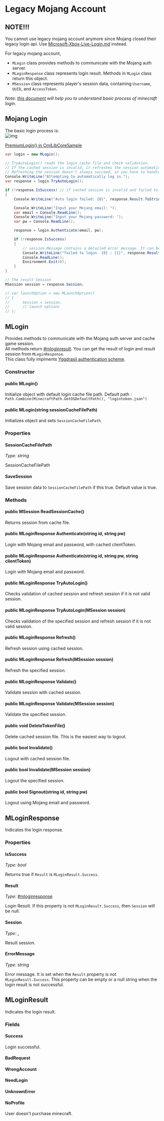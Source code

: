 # Legacy Mojang Account

## NOTE!!!

You cannot use legacy mojang account anymore since Mojang closed their legacy login api. Use [Microsoft-Xbox-Live-Login.md](Microsoft-Xbox-Live-Login.md "mention") instead.

For legacy mojang account,

* `MLogin` class provides methods to communicate with the Mojang auth server.
* `MLoginResponse` class represents login result. Methods in `MLogin` class return this object.
* `MSession` class represents player's session data, containing `Username`, `UUID`, and `AccessToken`.

_Note:_ [_this document_](https://wiki.vg/Authentication) _will help you to understand basic process of minecraft login._

## Mojang Login

The basic login process is:\
![img](../../img/login.png)

[PremiumLogin() in CmlLibCoreSample](https://github.com/CmlLib/CmlLib.Core/blob/master/CmlLibCoreSample/Program.cs)

```csharp
var login = new MLogin();

// TryAutoLogin() reads the login cache file and check validation.
// If the cached session is invalid, it refreshes the session automatically.
// Refreshing the session doesn't always succeed, so you have to handle this.
Console.WriteLine("Attempting to automatically log in.");
var response = login.TryAutoLogin();

if (!response.IsSuccess) // if cached session is invalid and failed to refresh token
{
    Console.WriteLine("Auto login failed: {0}", response.Result.ToString());

    Console.WriteLine("Input your Mojang email: ");
    var email = Console.ReadLine();
    Console.WriteLine("Input your Mojang password: ");
    var pw = Console.ReadLine();

    response = login.Authenticate(email, pw);

    if (!response.IsSuccess)
    {
        // session.Message contains a detailed error message. It can be null or an empty string.
        Console.WriteLine("failed to login. {0} : {1}", response.Result.ToString(), response.ErrorMessage);
        Console.ReadLine();
        Environment.Exit(0);
    }
}

// The result Session
MSession session = response.Session;

// var launchOption = new MLaunchOption()
// {
//      Session = session,
//      // launch options
// };
```

## MLogin

Provides methods to communicate with the Mojang auth server and cache game session.\
All methods return [#mloginresult](Login-and-Sessions.md#mloginresult "mention"). You can get the result of login and result session from `MLoginResponse`.\
This class fully implments [Yggdrasil authentication scheme](https://wiki.vg/Authentication).

### Constructor

#### public MLogin()

Initialize object with default login cache file path. Default path : `Path.Combine(MinecraftPath.GetOSDefaultPath(), "logintoken.json")`

#### public MLogin(string sessionCacheFilePath)

Initializes object and sets `SessionCacheFilePath`.

### Properties

#### SessionCacheFilePath

_Type: string_

SessionCacheFilePath

#### SaveSession

Save session data to `SessionCacheFilePath` if this true. Default value is true.

### Methods

#### public MSession ReadSessionCache()

Returns session from cache file.

#### public MLoginResponse Authenticate(string id, string pw)

Login with Mojang email and password, with cached clientToken.

#### public MLoginResponse Authenticate(string id, string pw, string clientToken)

Login with Mojang email and password.

#### public MLoginResponse TryAutoLogin()

Checks validation of cached session and refresh session if it is not valid session.

#### public MLoginResponse TryAutoLogin(MSession session)

Checks validation of the specified session and refresh session if it is not valid session.

#### public MLoginResponse Refresh()

Refresh session using cached session.

#### public MLoginResponse Refresh(MSession session)

Refresh the specified session.

#### public MLoginResponse Validate()

Validate session with cached session.

#### public MLoginResponse Validate(MSession session)

Validate the specified session.

#### public void DeleteTokenFile()

Delete cached session file. This is the easiest way to logout.

#### public bool Invalidate()

Logout with cached session file.

#### public bool Invalidate(MSession session)

Logout the specified session.

#### public bool Signout(string id, string pw)

Logout using Mojang email and password.



## MLoginResponse

Indicates the login response.

### Properties

#### IsSuccess

_Type: bool_

Returns true if `Result` is `MLoginResult.Success`.

#### Result

_Type:_ [#mloginresponse](Login-and-Sessions.md#mloginresponse "mention")

Login Result. If this property is not `MLoginResult.Success`, then `Session` will be null.

#### Session

_Type:_ [.](./ "mention")

Result session.

#### ErrorMessage

_Type: string_

Error message. It is set when the `Result` property is not `MLoginResult.Success`. This property can be empty or a null string when the login result is not successful.

## MLoginResult

Indicates the login result.

### Fields

#### Success

Login successful.

#### BadRequest

#### WrongAccount

#### NeedLogin

#### UnknownError

#### NoProfile

User doesn't purchase minecraft.
